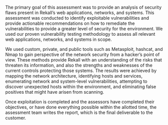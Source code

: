 The primary goal of this assessment was to provide an analysis of security flaws present in Rekall’s
web applications, networks, and systems. This assessment was conducted to identify exploitable
vulnerabilities and provide actionable recommendations on how to remediate the vulnerabilities to
provide a greater level of security for the environment.
We used our proven vulnerability testing methodology to assess all relevant web applications,
networks, and systems in scope.


We used custom, private, and public tools such as Metasploit, hashcat, and Nmap to gain perspective
of the network security from a hacker’s point of view. These methods provide Rekall with an
understanding of the risks that threaten its information, and also the strengths and weaknesses of
the current controls protecting those systems. The results were achieved by mapping the network
architecture, identifying hosts and services, enumerating network and system-level vulnerabilities,
attempting to discover unexpected hosts within the environment, and eliminating false positives that
might have arisen from scanning.


Once exploitation is completed and the assessors have completed their objectives, or have done
everything possible within the allotted time, the assessment team writes the report, which is the final
deliverable to the customer.
